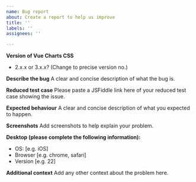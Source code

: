 ```yaml
---
name: Bug report
about: Create a report to help us improve
title: ''
labels: ''
assignees: ''

---
```


**Version of Vue Charts CSS**
 - 2.x.x or 3.x.x? (Change to precise version no.)

**Describe the bug**
A clear and concise description of what the bug is.

**Reduced test case**
Please paste a JSFiddle link here of your reduced test case showing the issue.

**Expected behaviour**
A clear and concise description of what you expected to happen.

**Screenshots**
Add screenshots to help explain your problem.

**Desktop (please complete the following information):**
 - OS: [e.g. iOS]
 - Browser [e.g. chrome, safari]
 - Version [e.g. 22]

**Additional context**
Add any other context about the problem here.
